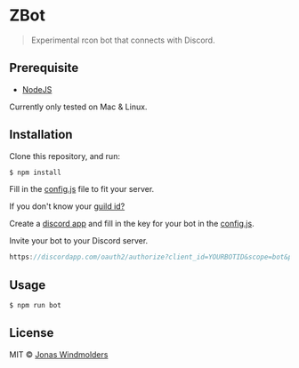 # ZBot
> Experimental rcon bot that connects with Discord.

## Prerequisite

* [NodeJS](https://nodejs.org/en/)

Currently only tested on Mac & Linux.

## Installation

Clone this repository, and run:
```sh
$ npm install
```

Fill in the [config.js](https://github.com/DevZupa/ZBot-Discord/blob/master/config.js) file to fit your server.

If you don't know your [guild id?](https://support.discordapp.com/hc/en-us/articles/206346498-Where-can-I-find-my-User-Server-Message-ID-)

Create a [discord app](https://discordapp.com/developers/applications/me) and fill in the key for your bot in the [config.js](https://github.com/DevZupa/ZBot-Discord/blob/master/config.js).

Invite your bot to your Discord server. 
```js
https://discordapp.com/oauth2/authorize?client_id=YOURBOTID&scope=bot&permissions=66321471
```

## Usage

```js
$ npm run bot
```
## License

MIT © [Jonas Windmolders](https://github.com/Windmolders)
